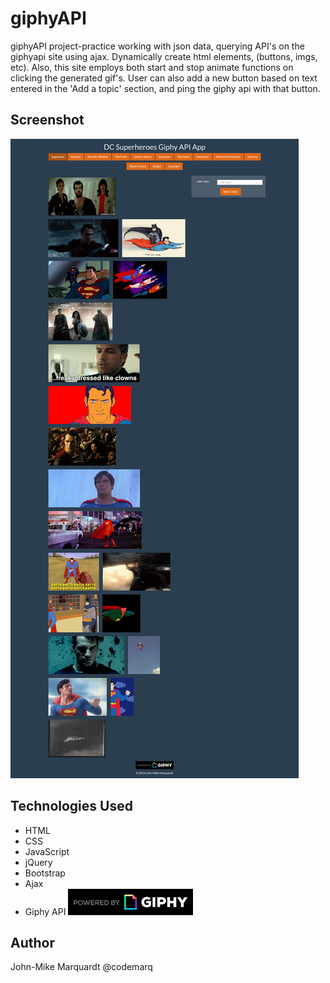 # giphyAPI
giphyAPI project-practice working with json data, querying API's on the giphyapi site using ajax.  Dynamically create html elements, (buttons, imgs, etc).  Also, this site employs both start and stop animate functions on clicking the generated gif's. User can also add a new button based on text entered in the 'Add a topic' section, and ping the giphy api with that button.

## Screenshot
![ScreenShot](assets/images/screenshot-desktop.png)

## Technologies Used
* HTML
* CSS
* JavaScript
* jQuery
* Bootstrap
* Ajax
* Giphy API !['Powered by Giphy'](assets/images/PoweredBy_200_Horizontal_Light-Backgrounds_With_Logo.gif)


## Author
John-Mike Marquardt @codemarq
